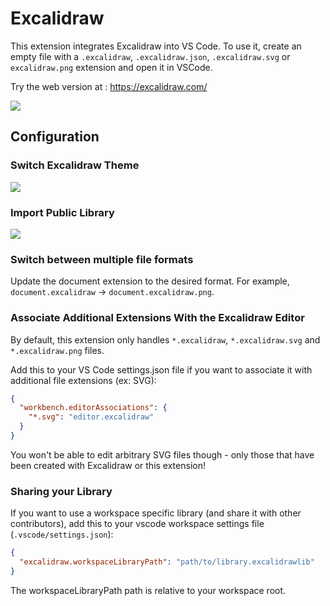 # Excalidraw

This extension integrates Excalidraw into VS Code.
To use it, create an empty file with a `.excalidraw`, `.excalidraw.json`, `.excalidraw.svg` or `excalidraw.png` extension and open it in VSCode.

Try the web version at : <https://excalidraw.com/>

![](https://raw.githubusercontent.com/excalidraw/excalidraw-vscode/master/extension/medias/screenshot.png)

## Configuration

### Switch Excalidraw Theme


![](https://raw.githubusercontent.com/excalidraw/excalidraw-vscode/master/extension/medias/change-theme.gif)



### Import Public Library

![](https://raw.githubusercontent.com/excalidraw/excalidraw-vscode/master/extension/medias/import-library.gif)

### Switch between multiple file formats

Update the document extension to the desired format. For example, `document.excalidraw` -> `document.excalidraw.png`.

### Associate Additional Extensions With the Excalidraw Editor

By default, this extension only handles `*.excalidraw`, `*.excalidraw.svg` and `*.excalidraw.png` files.

Add this to your VS Code settings.json file if you want to associate it with additional file extensions (ex: SVG):

```json
{
  "workbench.editorAssociations": {
    "*.svg": "editor.excalidraw"
  }
}
```

You won't be able to edit arbitrary SVG files though - only those that have been created with Excalidraw or this extension!

### Sharing your Library

If you want to use a workspace specific library (and share it with other contributors), add this to your vscode workspace settings file (`.vscode/settings.json`):

```json
{
  "excalidraw.workspaceLibraryPath": "path/to/library.excalidrawlib"
}
```

The workspaceLibraryPath path is relative to your workspace root.
